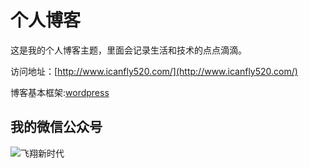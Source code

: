 
# 个人博客

这是我的个人博客主题，里面会记录生活和技术的点点滴滴。


访问地址：[http://www.icanfly520.com/](http://www.icanfly520.com/)


博客基本框架:[wordpress](https://wordpress.com/)


## 我的微信公众号

![飞翔新时代](http://oss.aliyuncs.com/share-res/pics/images/myQrCode8.jpg)
